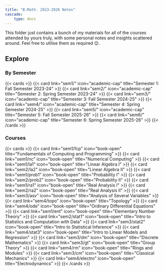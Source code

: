```yaml
---
title: "B.Math. 2023-2026 Notes"
cascade:
    type: docs
---
```


This folder just contains a bunch of my materials for all of the courses attended by yours truly, with some personal notes and insights scattered around. Feel free to utilise them as required 😉.

## Explore

### By Semester

{{< cards >}}
  {{< card link="sem1/" icon="academic-cap" title="Semester 1: Fall Semester 2023-24" >}}
  {{< card link="sem2/" icon="academic-cap" title="Semester 2: Spring Semester 2023-24" >}}
  {{< card link="sem3/" icon="academic-cap" title="Semester 3: Fall Semester 2024-25" >}}
  {{< card link="sem4/" icon="academic-cap" title="Semester 4: Spring Semester 2024-25" >}}
  {{< card link="sem5/" icon="academic-cap" title="Semester 5: Fall Semester 2025-26" >}}
  {{< card link="sem6/" icon="academic-cap" title="Semester 6: Spring Semester 2025-26" >}}
{{< /cards >}}

### Courses

{{< cards >}}
  {{< card link="sem1/fcp" icon="book-open" title="Fundamentals of Computing and Programming" >}}
  {{< card link="sem1/nc" icon="book-open" title="Numerical Computing" >}}
  {{< card link="sem1/la1" icon="book-open" title="Linear Algebra I" >}}
  {{< card link="sem2/la2" icon="book-open" title="Linear Algebra II" >}}
  {{< card link="sem1/prob1" icon="book-open" title="Probability I" >}}
  {{< card link="sem2/prob2" icon="book-open" title="Probability II" >}}
  {{< card link="sem1/ra1" icon="book-open" title="Real Analysis I" >}}
  {{< card link="sem2/ra2" icon="book-open" title="Real Analysis II" >}}
  {{< card link="sem3/asv" icon="book-open" title="Analysis of Several Variables" >}}
  {{< card link="sem4/topo" icon="book-open" title="Topology" >}}
  {{< card link="sem4/ode" icon="book-open" title="Ordinary Differential Equations" >}}
  {{< card link="sem1/ent" icon="book-open" title="Elementary Number Theory" >}}
  {{< card link="sem2/stat1" icon="book-open" title="Intro to Statistics and Computation with Data" >}}
  {{< card link="sem3/stat2" icon="book-open" title="Intro to Statistical Inference" >}}
  {{< card link="sem4/stat3" icon="book-open" title="Intro to Linear Models and Regression" >}}
  {{< card link="sem3/dm" icon="book-open" title="Discrete Mathematics" >}}
  {{< card link="sem3/gt" icon="book-open" title="Group Theory" >}}
  {{< card link="sem4/rm" icon="book-open" title="Rings and Modules" >}}
  {{< card link="sem3/cm" icon="book-open" title="Classical Mechanics" >}}
  {{< card link="sem4/electro" icon="book-open" title="Electrodynamics" >}}
{{< /cards >}}
